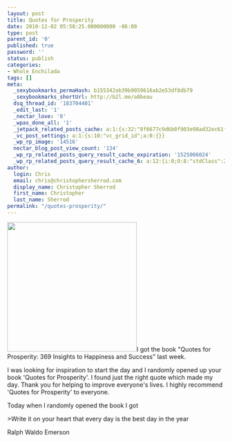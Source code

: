 ```yaml
---
layout: post
title: Quotes for Prosperity
date: 2010-12-02 05:58:25.000000000 -06:00
type: post
parent_id: '0'
published: true
password: ''
status: publish
categories:
- Whole Enchilada
tags: []
meta:
  _sexybookmarks_permaHash: b155342ab39b9059616ab2e53df8db79
  _sexybookmarks_shortUrl: http://b2l.me/a8beau
  dsq_thread_id: '183704401'
  _edit_last: '1'
  _nectar_love: '0'
  _wpas_done_all: '1'
  _jetpack_related_posts_cache: a:1:{s:32:"8f6677c9d6b0f903e98ad32ec61f8deb";a:2:{s:7:"expires";i:1446368504;s:7:"payload";a:3:{i:0;a:1:{s:2:"id";i:83;}i:1;a:1:{s:2:"id";i:343;}i:2;a:1:{s:2:"id";i:1160;}}}}
  _vc_post_settings: a:1:{s:10:"vc_grid_id";a:0:{}}
  _wp_rp_image: '14516'
  nectar_blog_post_view_count: '134'
  _wp_rp_related_posts_query_result_cache_expiration: '1525006024'
  _wp_rp_related_posts_query_result_cache_6: a:12:{i:0;O:8:"stdClass":2:{s:7:"post_id";s:3:"396";s:5:"score";s:17:"29.64142963930798";}i:1;O:8:"stdClass":2:{s:7:"post_id";s:4:"4550";s:5:"score";s:18:"19.033644254136536";}i:2;O:8:"stdClass":2:{s:7:"post_id";s:4:"4201";s:5:"score";s:17:"18.69953608480462";}i:3;O:8:"stdClass":2:{s:7:"post_id";s:4:"3470";s:5:"score";s:17:"18.66707141082979";}i:4;O:8:"stdClass":2:{s:7:"post_id";s:3:"438";s:5:"score";s:18:"17.950249913311154";}i:5;O:8:"stdClass":2:{s:7:"post_id";s:4:"1289";s:5:"score";s:18:"17.783405906238194";}i:6;O:8:"stdClass":2:{s:7:"post_id";s:3:"427";s:5:"score";s:18:"17.681442079347537";}i:7;O:8:"stdClass":2:{s:7:"post_id";s:3:"700";s:5:"score";s:18:"17.237761067713446";}i:8;O:8:"stdClass":2:{s:7:"post_id";s:3:"626";s:5:"score";s:18:"17.211959490132113";}i:9;O:8:"stdClass":2:{s:7:"post_id";s:4:"2365";s:5:"score";s:18:"16.937557247038104";}i:10;O:8:"stdClass":2:{s:7:"post_id";s:4:"1642";s:5:"score";s:18:"16.575862433673358";}i:11;O:8:"stdClass":2:{s:7:"post_id";s:4:"2330";s:5:"score";s:18:"16.455233133421086";}}
author:
  login: Chris
  email: chris@christophersherrod.com
  display_name: Christopher Sherrod
  first_name: Christopher
  last_name: Sherrod
permalink: "/quotes-prosperity/"
---
```

<p><a href="http://www.amazon.com/gp/product/0646492799?ie=UTF8&amp;tag=abundaunlimi-20&amp;linkCode=as2&amp;camp=1789&amp;creative=390957&amp;creativeASIN=0646492799" rel="nofollow"><img class="alignright" title="Quotes For Prosperity" src="http://ecx.images-amazon.com/images/I/61xDi3u%2BjzL._SL500_AA300_.jpg" alt="" width="300" height="300" / rel="nofollow"/></a>I got the book "Quotes for Prosperity: 369 Insights to Happiness and Success" last week.</p>
<p>I was looking for inspiration to start the day and I randomly opened up your book 'Quotes for Prosperity'. I found just the right quote which made my day. Thank you for helping to improve everyone's lives. I highly recommend 'Quotes for Prosperity' to everyone.</p>
<p>Today when I randomly opened the book I got</p>
>Write it on your heart that every day is the best day in the year</p>
<p>Ralph Waldo Emerson</p></blockquote>
